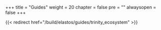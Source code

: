 +++
title = "Guides"
weight = 20
chapter = false
pre = ""
alwaysopen = false
+++

{{< redirect href="/build/elastos/guides/trinity_ecosystem" >}}
